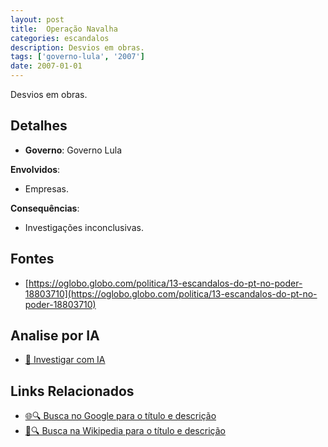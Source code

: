 ```yaml
---
layout: post
title:  Operação Navalha
categories: escandalos
description: Desvios em obras.
tags: ['governo-lula', '2007']
date: 2007-01-01
---
```


Desvios em obras.

## Detalhes
- **Governo**: Governo Lula

**Envolvidos**:
- Empresas.


**Consequências**:
- Investigações inconclusivas.


## Fontes
- [https://oglobo.globo.com/politica/13-escandalos-do-pt-no-poder-18803710](https://oglobo.globo.com/politica/13-escandalos-do-pt-no-poder-18803710)


## Analise por IA
- [🤖 Investigar com IA](https://www.perplexity.ai/search?q=Opera%C3%A7%C3%A3o%20Navalha%20Desvios%20em%20obras.%20Governo%20Lula)

## Links Relacionados
- [🌐🔍 Busca no Google para o título e descrição](https://www.google.com/search?q=Opera%C3%A7%C3%A3o%20Navalha%20Desvios%20em%20obras.%20Governo%20Lula)
- [📖🔍 Busca na Wikipedia para o título e descrição](https://pt.wikipedia.org/w/index.php?search=Opera%C3%A7%C3%A3o%20Navalha%20Desvios%20em%20obras.%20Governo%20Lula)

